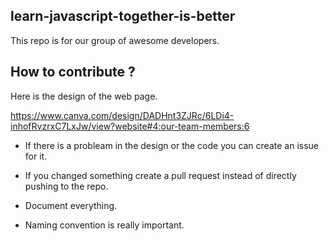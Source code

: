 ## learn-javascript-together-is-better
This repo is for our group of awesome developers.

## How to contribute ? 

Here is the design of the web page.

https://www.canva.com/design/DADHnt3ZJRc/6LDi4-inhofRvzrxC7LxJw/view?website#4:our-team-members:6

- If there is a probleam in the design or the code you can create an issue for it.

- If you changed something create a pull request instead of directly pushing to the repo.

- Document everything.

- Naming convention is really important.